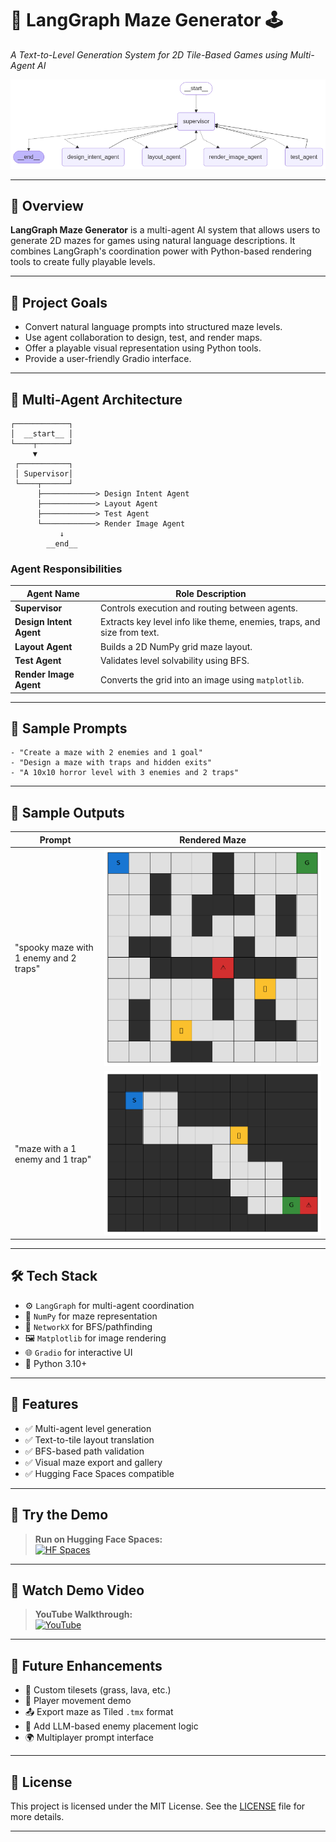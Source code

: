
# 🧠 LangGraph Maze Generator 🕹️  
*A Text-to-Level Generation System for 2D Tile-Based Games using Multi-Agent AI*

![Architecture](./architecture.png)

---

## 📌 Overview

**LangGraph Maze Generator** is a multi-agent AI system that allows users to generate 2D mazes for games using natural language descriptions. It combines LangGraph's coordination power with Python-based rendering tools to create fully playable levels.

---

## 🎯 Project Goals

- Convert natural language prompts into structured maze levels.
- Use agent collaboration to design, test, and render maps.
- Offer a playable visual representation using Python tools.
- Provide a user-friendly Gradio interface.

---

## 🧠 Multi-Agent Architecture

```
┌────────────┐
│  __start__ │
└────┬───────┘
     ▼
 ┌───────────┐
 │ Supervisor│
 └────┬──────┘
      ├────────────> Design Intent Agent
      ├────────────> Layout Agent
      ├────────────> Test Agent
      └────────────> Render Image Agent
           ↓
        __end__
```

### Agent Responsibilities

| Agent Name             | Role Description |
|------------------------|------------------|
| **Supervisor**         | Controls execution and routing between agents. |
| **Design Intent Agent**| Extracts key level info like theme, enemies, traps, and size from text. |
| **Layout Agent**       | Builds a 2D NumPy grid maze layout. |
| **Test Agent**         | Validates level solvability using BFS. |
| **Render Image Agent** | Converts the grid into an image using `matplotlib`. |

---

## 🧩 Sample Prompts

```text
- "Create a maze with 2 enemies and 1 goal"
- "Design a maze with traps and hidden exits"
- "A 10x10 horror level with 3 enemies and 2 traps"
```
---

## 📸 Sample Outputs

| Prompt | Rendered Maze |
|--------|---------------|
| "spooky maze with 1 enemy and 2 traps" | ![](./maze_design_new_5.png) |
| "maze with a 1 enemy and 1 trap" | ![](./maze_design_new_4.png) |

---

## 🛠 Tech Stack

- ⚙️ `LangGraph` for multi-agent coordination
- 🧮 `NumPy` for maze representation
- 🧭 `NetworkX` for BFS/pathfinding
- 🖼️ `Matplotlib` for image rendering
- 🌐 `Gradio` for interactive UI
- 🐍 Python 3.10+

---

## 🔧 Features

- ✅ Multi-agent level generation
- ✅ Text-to-tile layout translation
- ✅ BFS-based path validation
- ✅ Visual maze export and gallery
- ✅ Hugging Face Spaces compatible

---

## 🚀 Try the Demo

> **Run on Hugging Face Spaces:**  
[![HF Spaces](https://img.shields.io/badge/%F0%9F%A4%97%20Try%20on-Hugging%20Face%20Spaces-blue?logo=huggingface)](https://huggingface.co/spaces/nharshavardhana/AI_Maze_Level_Designer)

---

## 🎥 Watch Demo Video

> **YouTube Walkthrough:**  
[![YouTube](https://img.shields.io/badge/▶️%20Watch%20on-YouTube-red?logo=youtube)](https://youtube.com/your-demo-video-link)


---

## 🚧 Future Enhancements

- 🎨 Custom tilesets (grass, lava, etc.)
- 🧭 Player movement demo
- 📤 Export maze as Tiled `.tmx` format
- 🧠 Add LLM-based enemy placement logic
- 🌍 Multiplayer prompt interface

---

## 📝 License

This project is licensed under the MIT License. See the [LICENSE](LICENSE) file for more details.

---
